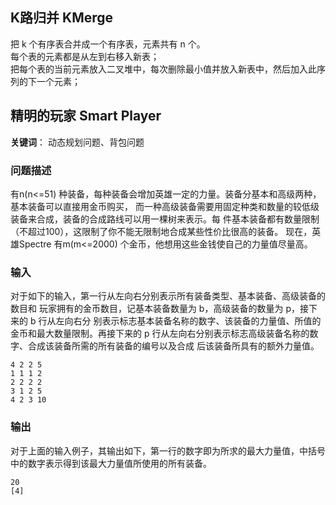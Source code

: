 ## K路归并 KMerge
把 k 个有序表合并成一个有序表，元素共有 n 个。  
每个表的元素都是从左到右移入新表；  
把每个表的当前元素放入二叉堆中，每次删除最小值并放入新表中，然后加入此序列的下一个元素；

## 精明的玩家 Smart Player
**关键词**： 动态规划问题、背包问题

### 问题描述
有n(n<=51) 种装备，每种装备会增加英雄一定的力量。装备分基本和高级两种，基本装备可以直接用金币购买，
而一种高级装备需要用固定种类和数量的较低级装备来合成，装备的合成路线可以用一棵树来表示。每
件基本装备都有数量限制（不超过100），这限制了你不能无限制地合成某些性价比很高的装备。
现在，英雄Spectre 有m(m<=2000) 个金币，他想用这些金钱使自己的力量值尽量高。

### 输入
对于如下的输入，第一行从左向右分别表示所有装备类型、基本装备、高级装备的数目和 玩家拥有的金币数目，记基本装备数量为 b，高级装备的数量为 p，接下来的 b 行从左向右分 别表示标志基本装备名称的数字、该装备的力量值、所值的金币和最大数量限制。再接下来的 p 行从左向右分别表示标志高级装备名称的数字、合成该装备所需的所有装备的编号以及合成 后该装备所具有的额外力量值。  
```
4 2 2 5 
1 1 1 2
2 2 2 2
3 1 2 5
4 2 3 10
```

### 输出
对于上面的输入例子，其输出如下，第一行的数字即为所求的最大力量值，中括号中的数字表示得到该最大力量值所使用的所有装备。
```
20
[4]
```

